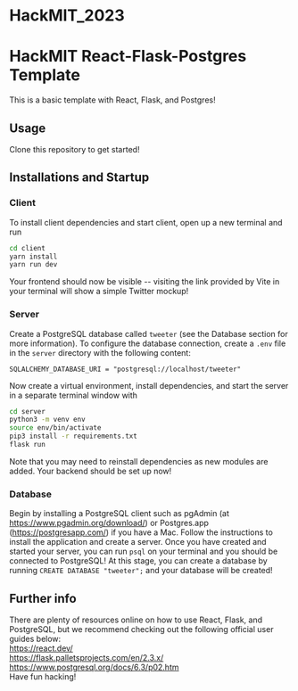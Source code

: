 # HackMIT_2023

# HackMIT React-Flask-Postgres Template

This is a basic template with React, Flask, and Postgres!

## Usage

Clone this repository to get started!

## Installations and Startup

### Client

To install client dependencies and start client, open up a new terminal and run

```bash
cd client
yarn install
yarn run dev
```

Your frontend should now be visible -- visiting the link provided by Vite in your terminal will show a simple Twitter mockup!

### Server

Create a PostgreSQL database called `tweeter` (see the Database section for more information). To configure the database connection, create a `.env` file in the `server` directory with the following content:

```
SQLALCHEMY_DATABASE_URI = "postgresql://localhost/tweeter"
```

Now create a virtual environment, install dependencies, and start the server in a separate terminal window with

```bash
cd server
python3 -m venv env
source env/bin/activate
pip3 install -r requirements.txt
flask run
```

Note that you may need to reinstall dependencies as new modules are added.
Your backend should be set up now!

### Database

Begin by installing a PostgreSQL client such as pgAdmin (at https://www.pgadmin.org/download/) or Postgres.app (https://postgresapp.com/) if you have a Mac. Follow the instructions to install the application and create a server. Once you have created and started your server, you can run `psql` on your terminal and you should be connected to PostgreSQL!
At this stage, you can create a database by running `CREATE DATABASE "tweeter";` and your database will be created!

## Further info

There are plenty of resources online on how to use React, Flask, and PostgreSQL, but we recommend checking out the following official user guides below:  
https://react.dev/  
https://flask.palletsprojects.com/en/2.3.x/  
https://www.postgresql.org/docs/6.3/p02.htm  
Have fun hacking!
